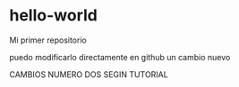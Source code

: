 # hello-world
Mi primer repositorio 

puedo modificarlo directamente en github
un cambio nuevo


CAMBIOS NUMERO DOS SEGIN TUTORIAL
